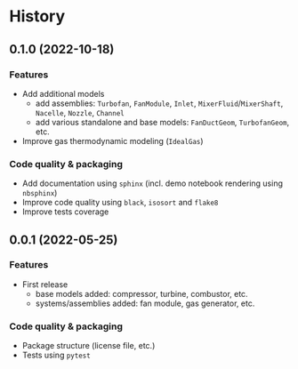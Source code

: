 # History

## 0.1.0 (2022-10-18)

### Features

- Add additional models
  - add assemblies: `Turbofan`, `FanModule`, `Inlet`, `MixerFluid`/`MixerShaft`, `Nacelle`, `Nozzle`, `Channel`
  - add various standalone and base models: `FanDuctGeom`, `TurbofanGeom`, etc.
- Improve gas thermodynamic modeling (`IdealGas`)

### Code quality & packaging

- Add documentation using `sphinx` (incl. demo notebook rendering using `nbsphinx`)
- Improve code quality using `black`, `isosort` and `flake8`
- Improve tests coverage

## 0.0.1 (2022-05-25)

### Features

- First release
  - base models added: compressor, turbine, combustor, etc.
  - systems/assemblies added: fan module, gas generator, etc.

### Code quality & packaging

- Package structure (license file, etc.)
- Tests using `pytest`
